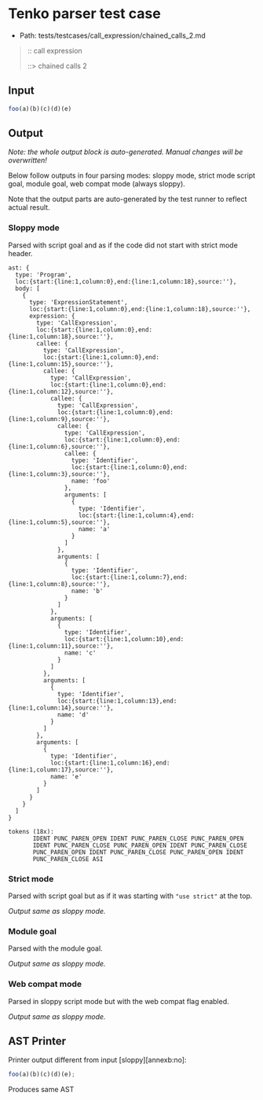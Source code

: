 # Tenko parser test case

- Path: tests/testcases/call_expression/chained_calls_2.md

> :: call expression
>
> ::> chained calls 2

## Input

`````js
foo(a)(b)(c)(d)(e)
`````

## Output

_Note: the whole output block is auto-generated. Manual changes will be overwritten!_

Below follow outputs in four parsing modes: sloppy mode, strict mode script goal, module goal, web compat mode (always sloppy).

Note that the output parts are auto-generated by the test runner to reflect actual result.

### Sloppy mode

Parsed with script goal and as if the code did not start with strict mode header.

`````
ast: {
  type: 'Program',
  loc:{start:{line:1,column:0},end:{line:1,column:18},source:''},
  body: [
    {
      type: 'ExpressionStatement',
      loc:{start:{line:1,column:0},end:{line:1,column:18},source:''},
      expression: {
        type: 'CallExpression',
        loc:{start:{line:1,column:0},end:{line:1,column:18},source:''},
        callee: {
          type: 'CallExpression',
          loc:{start:{line:1,column:0},end:{line:1,column:15},source:''},
          callee: {
            type: 'CallExpression',
            loc:{start:{line:1,column:0},end:{line:1,column:12},source:''},
            callee: {
              type: 'CallExpression',
              loc:{start:{line:1,column:0},end:{line:1,column:9},source:''},
              callee: {
                type: 'CallExpression',
                loc:{start:{line:1,column:0},end:{line:1,column:6},source:''},
                callee: {
                  type: 'Identifier',
                  loc:{start:{line:1,column:0},end:{line:1,column:3},source:''},
                  name: 'foo'
                },
                arguments: [
                  {
                    type: 'Identifier',
                    loc:{start:{line:1,column:4},end:{line:1,column:5},source:''},
                    name: 'a'
                  }
                ]
              },
              arguments: [
                {
                  type: 'Identifier',
                  loc:{start:{line:1,column:7},end:{line:1,column:8},source:''},
                  name: 'b'
                }
              ]
            },
            arguments: [
              {
                type: 'Identifier',
                loc:{start:{line:1,column:10},end:{line:1,column:11},source:''},
                name: 'c'
              }
            ]
          },
          arguments: [
            {
              type: 'Identifier',
              loc:{start:{line:1,column:13},end:{line:1,column:14},source:''},
              name: 'd'
            }
          ]
        },
        arguments: [
          {
            type: 'Identifier',
            loc:{start:{line:1,column:16},end:{line:1,column:17},source:''},
            name: 'e'
          }
        ]
      }
    }
  ]
}

tokens (18x):
       IDENT PUNC_PAREN_OPEN IDENT PUNC_PAREN_CLOSE PUNC_PAREN_OPEN
       IDENT PUNC_PAREN_CLOSE PUNC_PAREN_OPEN IDENT PUNC_PAREN_CLOSE
       PUNC_PAREN_OPEN IDENT PUNC_PAREN_CLOSE PUNC_PAREN_OPEN IDENT
       PUNC_PAREN_CLOSE ASI
`````

### Strict mode

Parsed with script goal but as if it was starting with `"use strict"` at the top.

_Output same as sloppy mode._

### Module goal

Parsed with the module goal.

_Output same as sloppy mode._

### Web compat mode

Parsed in sloppy script mode but with the web compat flag enabled.

_Output same as sloppy mode._

## AST Printer

Printer output different from input [sloppy][annexb:no]:

````js
foo(a)(b)(c)(d)(e);
````

Produces same AST
